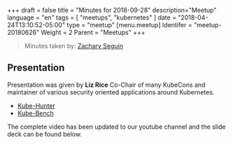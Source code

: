 +++
draft = false
title = "Minutes for 2018-09-28"
description="Meetup"
language = "en"
tags = [
    "meetups",
    "kubernetes"
]
date = "2018-04-24T13:10:52-05:00"
type = "meetup"
[menu.meetup]
  Identifer = "meetup-20180626"
  Weight = 2
  Parent = "Meetups"
+++

> Minutes taken by: [Zachary Seguin](https://zacharyseguin.ca)

## Presentation

Presentation was given by **Liz Rice** Co-Chair of many KubeCons and maintainer of various security oriented applications around Kubernetes.

* [Kube-Hunter](https://github.com/aquasecurity/kube-hunter)
* [Kube-Bench](https://github.com/aquasecurity/kube-bench)

The complete video has been updated to our youtube channel and the slide deck can be found below.
